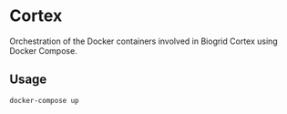# Cortex
Orchestration of the Docker containers involved in Biogrid Cortex using Docker Compose.

## Usage
```docker-compose up```


